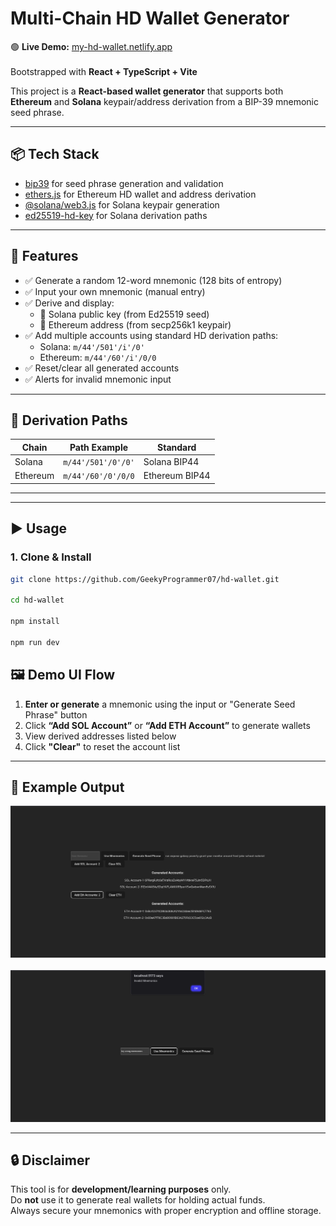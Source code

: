 # Multi-Chain HD Wallet Generator 

🟢 **Live Demo:** [my-hd-wallet.netlify.app](https://my-hd-wallet.netlify.app/)
<br><br>
Bootstrapped with **React + TypeScript + Vite**

This project is a **React-based wallet generator** that supports both **Ethereum** and **Solana** keypair/address derivation from a BIP-39 mnemonic seed phrase.

---

## 📦 Tech Stack


- [bip39](https://www.npmjs.com/package/bip39) for seed phrase generation and validation
- [ethers.js](https://docs.ethers.org/) for Ethereum HD wallet and address derivation
- [@solana/web3.js](https://www.npmjs.com/package/@solana/web3.js/v/0.30.8) for Solana keypair generation
- [ed25519-hd-key](https://www.npmjs.com/package/ed25519-hd-key) for Solana derivation paths

---

## 🚀 Features

- ✅ Generate a random 12-word mnemonic (128 bits of entropy)
- ✅ Input your own mnemonic (manual entry)
- ✅ Derive and display:
  - 🔹 Solana public key (from Ed25519 seed)
  - 🔸 Ethereum address (from secp256k1 keypair)
- ✅ Add multiple accounts using standard HD derivation paths:
  - Solana: `m/44'/501'/i'/0'`
  - Ethereum: `m/44'/60'/i'/0/0`
- ✅ Reset/clear all generated accounts
- ✅ Alerts for invalid mnemonic input

---

## 🧪 Derivation Paths

| Chain     | Path Example                  | Standard |
|-----------|-------------------------------|----------|
| Solana    | `m/44'/501'/0'/0'`            | Solana BIP44 |
| Ethereum  | `m/44'/60'/0'/0/0`            | Ethereum BIP44 |

---


---

## ▶️ Usage

### 1. Clone & Install

```bash
git clone https://github.com/GeekyProgrammer07/hd-wallet.git

cd hd-wallet

npm install

npm run dev
```

## 🖼️ Demo UI Flow

1. **Enter or generate** a mnemonic using the input or "Generate Seed Phrase" button  
2. Click **“Add SOL Account”** or **“Add ETH Account”** to generate wallets  
3. View derived addresses listed below  
4. Click **"Clear"** to reset the account list  

---

## 📌 Example Output

![Demo UI](./github-assets/output.png)
<br><br>
![Wrong Mnemo UI](./github-assets/wrong-mnemonics-preview.png)


---

## 🔒 Disclaimer

This tool is for **development/learning purposes** only.  
Do **not** use it to generate real wallets for holding actual funds.  
Always secure your mnemonics with proper encryption and offline storage.
